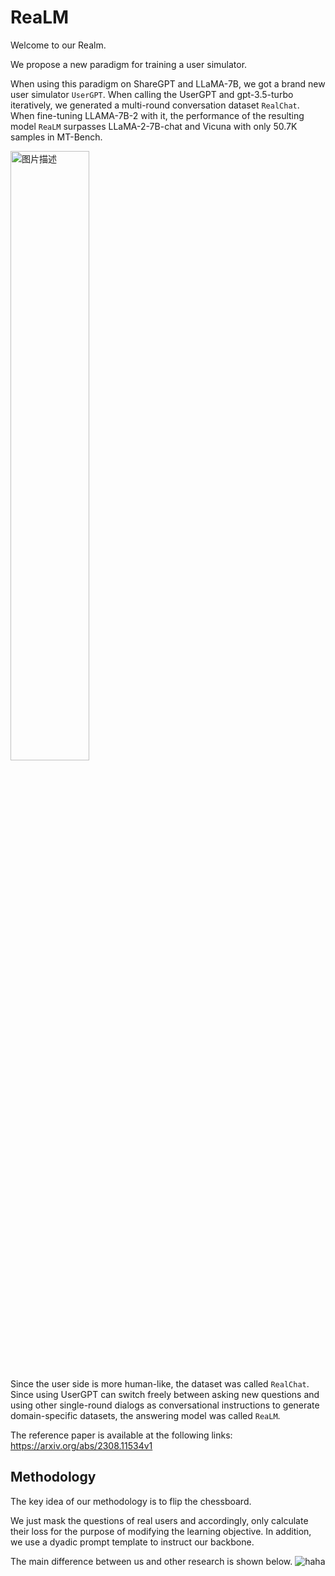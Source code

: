 # ReaLM
Welcome to our Realm.

We propose a new paradigm for training a user simulator. 

When using this paradigm on ShareGPT and LLaMA-7B, we got a brand new user simulator `UserGPT`.  When calling the UserGPT and gpt-3.5-turbo iteratively, we generated a multi-round conversation dataset `RealChat`. When fine-tuning LLAMA-7B-2 with it, the performance of the resulting model `ReaLM` surpasses LLaMA-2-7B-chat and Vicuna with only 50.7K samples in MT-Bench.

<img src="https://github.com/FreedomIntelligence/ReaLM/assets/73695787/808bcc05-dcae-4fa4-a11e-2c5496ae79b3" alt="图片描述" width="50%" height="50%">

Since the user side is more human-like, the dataset was called `RealChat`.
Since using UserGPT can switch freely between asking new questions and using other single-round dialogs as conversational instructions to generate domain-specific datasets, the answering model was called `ReaLM`.

The reference paper is available at the following links:
https://arxiv.org/abs/2308.11534v1

## Methodology
The key idea of our methodology is to flip the chessboard.

We just mask the questions of real users and accordingly, only calculate their loss for the purpose of modifying the learning objective.
In addition, we use a dyadic prompt template to instruct our backbone.

The main difference between us and other research is shown below.
![haha](https://github.com/FreedomIntelligence/ReaLM/assets/73695787/31baa406-e8c0-4fe4-854c-41f798ed8d52)
